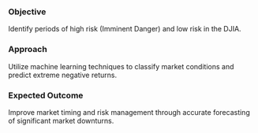 ### Objective
Identify periods of high risk (Imminent Danger) and low risk in the DJIA.

### Approach
Utilize machine learning techniques to classify market conditions and predict extreme negative returns.

### Expected Outcome
Improve market timing and risk management through accurate forecasting of significant market downturns.
